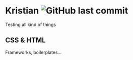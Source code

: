 # Kristian ![GitHub last commit](https://img.shields.io/github/last-commit/ekfors/kristian.svg?style=for-the-badge)
Testing all kind of things
## CSS & HTML
Frameworks, boilerplates...
